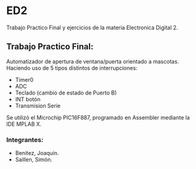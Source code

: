 # ED2

Trabajo Practico Final y ejercicios de la materia Electronica Digital 2.

## Trabajo Practico Final:

Automatizador de apertura de ventana/puerta orientado a mascotas. Haciendo uso de 5 tipos distintos de interrupciones: 
- Timer0
- ADC
- Teclado (cambio de estado de Puerto B)
- INT botón
- Transmision Serie

Se utilizó el Microchip PIC16F887, programado en Assembler mediante la IDE MPLAB X.

### Integrantes:
- Benitez, Joaquin.
- Saillen, Simón.
